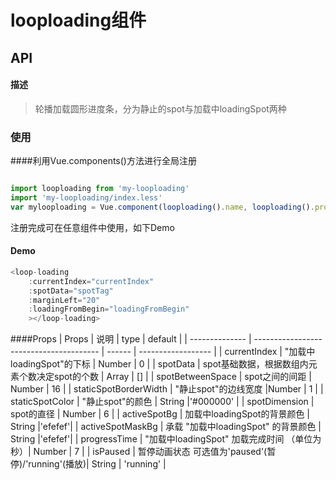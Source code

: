 # looploading组件
## API

#### 描述

> 轮播加载圆形进度条，分为静止的spot与加载中loadingSpot两种

### 使用

####利用Vue.components()方法进行全局注册

```javascript

import looploading from 'my-looploading'
import 'my-looploading/index.less'
var mylooploading = Vue.component(looploading().name, looploading().prop)

```

注册完成可在任意组件中使用，如下Demo

#### Demo

```javascript
<loop-loading
	:currentIndex="currentIndex"
	:spotData="spotTag"
	:marginLeft="20"
	:loadingFromBegin="loadingFromBegin"
	></loop-loading>
```

####Props
| Props          | 说明                                            | type    | default            |
| -------------- | --------------------------------------- | ------ | ------------------ |
| currentIndex     | "加载中loadingSpot"的下标                          | Number  | 0             |
| spotData         | spot基础数据，根据数组内元素个数决定spot的个数       | Array | []           |
| spotBetweenSpace | spot之间的间距                | Number | 16           |
| staticSpotBorderWidth | "静止spot"的边线宽度    |Number | 1    |
| staticSpotColor | "静止spot"的颜色    | String |'#000000'  |
| spotDimension | spot的直径    | Number | 6    |
| activeSpotBg | 加载中loadingSpot的背景颜色    | String |'efefef'|
| activeSpotMaskBg | 承载 "加载中loadingSpot" 的背景颜色    | String |'efefef'|
| progressTime | "加载中loadingSpot" 加载完成时间 （单位为秒）| Number | 7 |
| isPaused | 暂停动画状态 可选值为'paused'(暂停)/'running'(播放)| String | 'running' |